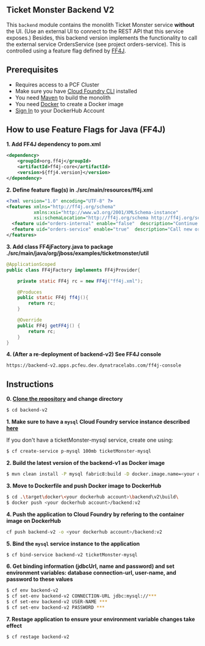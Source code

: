 ## Ticket Monster Backend V2

This `backend` module contains the monolith Ticket Monster service **without** the UI. (Use an external UI to connect to the REST API that this service exposes.) Besides, this backend version implements the functionality to call the external service OrdersService (see project orders-service). This is controlled using a feature flag defined by [FF4J](http://ff4j.org/). 

## Prerequisites

* Requires access to a PCF Cluster
* Make sure you have [Cloud Foundry CLI](https://docs.cloudfoundry.org/cf-cli/install-go-cli.html) installed 
* You need [Maven](https://maven.apache.org/) to build the monolith
* You need [Docker](https://www.docker.com/community-edition) to create a Docker image 
* [Sign In](https://hub.docker.com/) to your DockerHub Account

## How to use Feature Flags for Java (FF4J) 
**1. Add FF4J dependency to pom.xml**
```xml
<dependency>
    <groupId>org.ff4j</groupId>
    <artifactId>ff4j-core</artifactId>
    <version>${ffj4.version}</version>
</dependency>
```

**2. Define feature flag(s) in ./src/main/resources/ff4j.xml**
```xml
<?xml version="1.0" encoding="UTF-8" ?>
<features xmlns="http://ff4j.org/schema"
          xmlns:xsi="http://www.w3.org/2001/XMLSchema-instance"
          xsi:schemaLocation="http://ff4j.org/schema http://ff4j.org/schema/ff4j-1.4.0.xsd">
  <feature uid="orders-internal" enable="false"  description="Continue with legacy orders implementation" />
  <feature uid="orders-service" enable="true"  description="Call new orders microservice" />
</features>
```

**3. Add class FF4jFactory.java to package ./src/main/java/org/jboss/examples/ticketmonster/util**
```java
@ApplicationScoped
public class FF4jFactory implements FF4jProvider{

    private static FF4j rc = new FF4j("ff4j.xml");

    @Produces
    public static FF4j ff4j(){
        return rc;
    }

    @Override
    public FF4j getFF4j() {
        return rc;
    }
}
```

**4. (After a re-deployment of backend-v2) See FF4J console**
```
https://backend-v2.apps.pcfeu.dev.dynatracelabs.com/ff4j-console
```

## Instructions

**0. [Clone the repository](https://github.com/dynatrace-innovationlab/monolith-to-microservice-cloudfoundry#instructions) and change directory**
```sh
$ cd backend-v2
```

**1. Make sure to have a `mysql` Cloud Foundry service instance described [here]()**

If you don't have a ticketMonster-mysql service, create one using:
```sh
$ cf create-service p-mysql 100mb ticketMonster-mysql
```

**2. Build the latest version of the backend-v1 as Docker image**
```sh
$ mvn clean install -P mysql fabric8:build -D docker.image.name=<your dockerhub account>/backend:v2
```

**3. Move to Dockerfile and push Docker image to DockerHub**
```sh
$ cd .\target\docker\<your dockerhub account>\backend\v2\build\
$ docker push <your dockerhub account>/backend:v2
```

**4. Push the application to Cloud Foundry by refering to the container image on DockerHub**
```sh
cf push backend-v2 -o <your dockerhub account>/backend:v2
```

**5. Bind the `mysql` service instance to the application**
```sh
$ cf bind-service backend-v2 ticketMonster-mysql
```

**6. Get binding information (jdbcUrl, name and password) and set environment variables: database connection-url, user-name, and password to these values**
```sh
$ cf env backend-v2
$ cf set-env backend-v2 CONNECTION-URL jdbc:mysql://***
$ cf set-env backend-v2 USER-NAME ***
$ cf set-env backend-v2 PASSWORD ***
```

**7. Restage application to ensure your environment variable changes take effect**
```sh
$ cf restage backend-v2
```